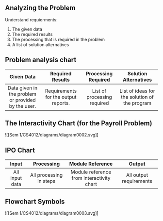 
## Analyzing the Problem
Understand requierments:
1. The given data
2. The required results
3. The processing that is required in the problem
4. A list of solution alternatives

## Problem analysis chart

|                     Given Data                     |           Required Results           |     Processing Required     |             Solution Alternatives             |
|:--------------------------------------------------:|:------------------------------------:|:---------------------------:|:---------------------------------------------:|
| Data given in the problem or provided by the user. | Requirements for the output reports. | List of processing required | List of ideas for the solution of the program |

## The Interactivity Chart (for the Payroll Problem)
![[Sem 1/CS4012/diagrams/diagram0002.svg]]

## IPO Chart

| Input          | Processing              | Module Reference                          | Output                  |
| :--------------: | :-----------------------: | :-----------------------------------------: |:-----------------------: |
| All input data | All processing in steps | Module reference from interactivity chart | All output requirements |

## Flowchart Symbols
![[Sem 1/CS4012/diagrams/diagram0003.svg]]
